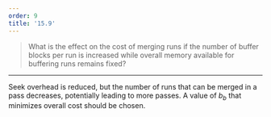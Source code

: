 ```yaml
---
order: 9
title: '15.9'
---
```

> What is the effect on the cost of merging runs if the number of buffer blocks
> per run is increased while overall memory available for buffering runs remains 
> fixed? 

--------------------------------

Seek overhead is reduced, but the number of runs that can be merged in a pass decreases, 
potentially leading to more passes. A value of $b_b$ that minimizes overall cost should 
be chosen. 